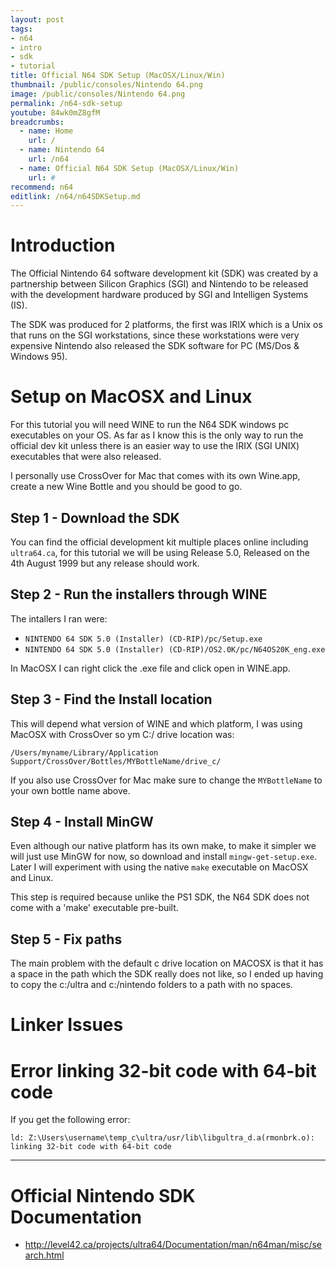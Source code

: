 ```yaml
---
layout: post
tags: 
- n64
- intro
- sdk
- tutorial
title: Official N64 SDK Setup (MacOSX/Linux/Win)
thumbnail: /public/consoles/Nintendo 64.png
image: /public/consoles/Nintendo 64.png
permalink: /n64-sdk-setup
youtube: 84wk0mZ8gfM
breadcrumbs:
  - name: Home
    url: /
  - name: Nintendo 64
    url: /n64
  - name: Official N64 SDK Setup (MacOSX/Linux/Win)
    url: #
recommend: n64
editlink: /n64/n64SDKSetup.md
---
```


# Introduction
The Official Nintendo 64 software development kit (SDK) was created by a partnership between Silicon Graphics (SGI) and Nintendo to be released with the development hardware produced by SGI and Intelligen Systems (IS).

The SDK was produced for 2 platforms, the first was IRIX which is a Unix os that runs on the SGI workstations, since these workstations were very expensive Nintendo also released the SDK software for PC (MS/Dos & Windows 95). 

# Setup on MacOSX and Linux
For this tutorial you will need WINE to run the N64 SDK windows pc executables on your OS. As far as I know this is the only way to run the official dev  kit unless there is an easier way to use the IRIX (SGI UNIX) executables that were also released.

I personally use CrossOver for Mac that comes with its own Wine.app, create a new Wine Bottle and you should be good to go.

## Step 1 - Download the SDK
You can find the official development kit multiple places online including `ultra64.ca`, for this tutorial we will be using Release 5.0, Released on the 4th August 1999 but any release should work.

## Step 2 - Run the installers through WINE
The intallers I ran were:
* `NINTENDO 64 SDK 5.0 (Installer) (CD-RIP)/pc/Setup.exe`
* `NINTENDO 64 SDK 5.0 (Installer) (CD-RIP)/OS2.0K/pc/N64OS20K_eng.exe`

In MacOSX I can right click the .exe file and click open in WINE.app.

## Step 3 - Find the Install location
This will depend what version of WINE and which platform, I was using MacOSX with CrossOver so ym C:/ drive location was:
```
/Users/myname/Library/Application Support/CrossOver/Bottles/MYBottleName/drive_c/
```
If you also use CrossOver for Mac make sure to change the `MYBottleName` to your own bottle name above.

## Step 4 - Install MinGW
Even although our native platform has its own make, to make it simpler we will just use MinGW for now, so download and install `mingw-get-setup.exe`. Later I will experiment with using the native `make` executable on MacOSX and Linux.

This step is required because unlike the PS1 SDK, the N64 SDK does not come with a 'make' executable pre-built.

## Step 5 - Fix paths
The main problem with the default c drive location on MACOSX is that it has a space in the path which the SDK really does not like, so I ended up having to copy the c:/ultra and c:/nintendo folders to a path with no spaces.

# Linker Issues

# Error linking 32-bit code with 64-bit code
If you get the following error:
```
ld: Z:\Users\username\temp_c\ultra/usr/lib\libgultra_d.a(rmonbrk.o): linking 32-bit code with 64-bit code
```

---

# Official Nintendo SDK Documentation
* http://level42.ca/projects/ultra64/Documentation/man/n64man/misc/search.html 
